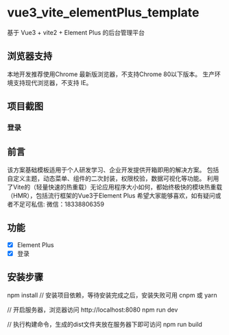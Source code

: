 # vue3_vite_elementPlus_template


基于 Vue3 + vite2 + Element Plus 的后台管理平台

## 浏览器支持

本地开发推荐使用Chrome 最新版浏览器，不支持Chrome 80以下版本。
生产环境支持现代浏览器，不支持 IE。

## 项目截图

### 登录



## 前言

该方案基础模板适用于个人研发学习、企业开发提供开箱即用的解决方案。
包括自定义主题，动态菜单、组件的二次封装，权限校验，数据可视化等功能。
利用了Vite的（轻量快速的热重载）无论应用程序大小如何，都始终极快的模块热重载（HMR），包括流行框架的Vue3于Element Plus
希望大家能够喜欢，如有疑问或者不足可私信:
微信：18338806359

## 功能

-   [x] Element Plus
-   [x] 登录

## 安装步骤
npm install         // 安装项目依赖，等待安装完成之后，安装失败可用 cnpm 或 yarn

// 开启服务器，浏览器访问 http://localhost:8080
npm run dev

// 执行构建命令，生成的dist文件夹放在服务器下即可访问
npm run build



